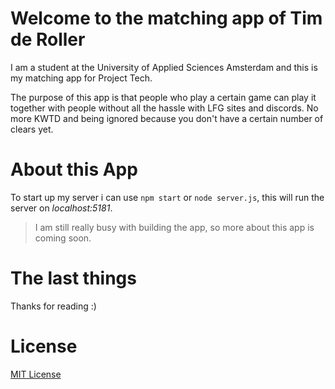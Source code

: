 # Welcome to the matching app of Tim de Roller
I am a student at the University of Applied Sciences Amsterdam and this is my matching app for Project Tech. 

The purpose of this app is that people who play a certain game can play it together with people without all the hassle with LFG sites and discords. No more KWTD and being ignored because you don't have a certain number of clears yet.

# About this App
To start up my server i can use `npm start` or `node server.js`, this will run the server on _localhost:5181_.

> I am still really busy with building the app, so more about this app is coming soon.

# The last things
Thanks for reading :)

# License
[MIT License](https://github.com/maggness/PT/blob/main/LICENSE)
